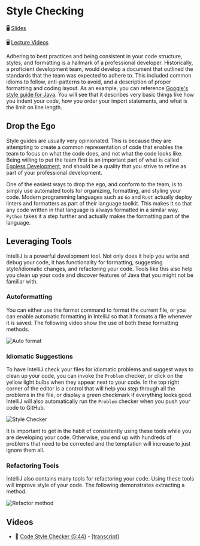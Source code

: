 # Style Checking

🖥️ [Slides](https://docs.google.com/presentation/d/1xy5WXrwQuZLEOtAX7W9B9ZgICc047wQz/edit?usp=sharing&ouid=114081115660452804792&rtpof=true&sd=true)

🖥️ [Lecture Videos](#videos)

Adhering to best practices and being consistent in your code structure, styles, and formatting is a hallmark of a professional developer. Historically, a proficient development team, would develop a document that outlined the standards that the team was expected to adhere to. This included common idioms to follow, anti-patterns to avoid, and a description of proper formatting and coding layout. As an example, you can reference [Google's style guide for Java](https://google.github.io/styleguide/javaguide.html). You will see that it describes very basic things like how you indent your code, how you order your import statements, and what is the limit on line length.

## Drop the Ego

Style guides are usually very opinionated. This is because they are attempting to create a common representation of code that enables the team to focus on what the code does, and not what the code looks like. Being willing to put the team first is an important part of what is called [Egoless Development](https://blog.codinghorror.com/the-ten-commandments-of-egoless-programming/), and should be a quality that you strive to refine as part of your professional development.

One of the easiest ways to drop the ego, and conform to the team, is to simply use automated tools for organizing, formatting, and styling your code. Modern programming languages such as `Go` and `Rust` actually deploy linters and formatters as part of their language toolkit. This makes it so that any code written in that language is always formatted in a similar way. `Python` takes it a step further and actually makes the formatting part of the language.

## Leveraging Tools

IntelliJ is a powerful development tool. Not only does it help you write and debug your code, it has functionality for formatting, suggesting style/idiomatic changes, and refactoring your code. Tools like this also help you clean up your code and discover features of Java that you might not be familiar with.

### Autoformatting

You can either use the format command to format the current file, or you can enable automatic formatting in IntelliJ so that it formats a file whenever it is saved. The following video show the use of both these formatting methods.

![Auto format](autoFormat.gif)

### Idiomatic Suggestions

To have IntelliJ check your files for idiomatic problems and suggest ways to clean up your code, you can invoke the `Problem` checker, or click on the yellow light bulbs when they appear next to your code. In the top right corner of the editor is a control that will help you step through all the problems in the file, or display a green checkmark if everything looks good. IntelliJ will also automatically run the `Problem` checker when you push your code to GitHub.

![Style Checker](styleChecker.gif)

It is important to get in the habit of consistently using these tools while you are developing your code. Otherwise, you end up with hundreds of problems that need to be corrected and the temptation will increase to just ignore them all.

### Refactoring Tools

IntelliJ also contains many tools for refactoring your code. Using these tools will improve style of your code. The following demonstrates extracting a method.

![Refactor method](refactorTool.gif)

## Videos

- 🎥 [Code Style Checker (5:44)](https://byu.hosted.panopto.com/Panopto/Pages/Viewer.aspx?id=20337bb3-64b5-4203-942f-b1a001136761&start=0) - [[transcript]](https://github.com/user-attachments/files/17752074/CS_240_Code_Style_Checking_Transcript.pdf)
